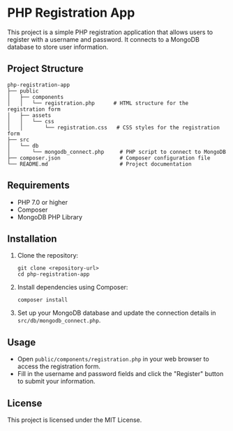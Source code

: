 # PHP Registration App

This project is a simple PHP registration application that allows users to register with a username and password. It connects to a MongoDB database to store user information.

## Project Structure

```
php-registration-app
├── public
│   ├── components
│   │   └── registration.php      # HTML structure for the registration form
│   ├── assets
│   │   └── css
│   │       └── registration.css   # CSS styles for the registration form
├── src
│   └── db
│       └── mongodb_connect.php     # PHP script to connect to MongoDB
├── composer.json                   # Composer configuration file
└── README.md                       # Project documentation
```

## Requirements

- PHP 7.0 or higher
- Composer
- MongoDB PHP Library

## Installation

1. Clone the repository:
   ```
   git clone <repository-url>
   cd php-registration-app
   ```

2. Install dependencies using Composer:
   ```
   composer install
   ```

3. Set up your MongoDB database and update the connection details in `src/db/mongodb_connect.php`.

## Usage

- Open `public/components/registration.php` in your web browser to access the registration form.
- Fill in the username and password fields and click the "Register" button to submit your information.

## License

This project is licensed under the MIT License.